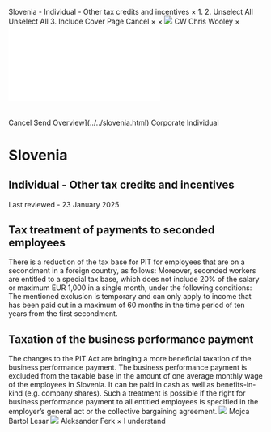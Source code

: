 Slovenia - Individual - Other tax credits and incentives
×
1.
2.
Unselect All
Unselect All
3.
Include Cover Page
Cancel
×
×
![](../../-/media/world-wide-tax-summaries/attachments/global---chris-wooley.ashx%3Frev=ac5e5f3223b34096b1afc2a6009c7320&revision=ac5e5f32-23b3-4096-b1af-c2a6009c7320&hash=859B7ADC84DC2CBEC9760E9E6EE7DE6D0A8BFCDF)
CW
Chris Wooley
×
![](other-tax-credits-and-incentives.html)
######
Cancel
Send
Overview](../../slovenia.html)
Corporate
Individual
# Slovenia
## Individual - Other tax credits and incentives
Last reviewed - 23 January 2025
## Tax treatment of payments to seconded employees
There is a reduction of the tax base for PIT for employees that are on a secondment in a foreign country, as follows:
Moreover, seconded workers are entitled to a special tax base, which does not include 20% of the salary or maximum EUR 1,000 in a single month, under the following conditions:
The mentioned exclusion is temporary and can only apply to income that has been paid out in a maximum of 60 months in the time period of ten years from the first secondment.
## Taxation of the business performance payment
The changes to the PIT Act are bringing a more beneficial taxation of the business performance payment. The business performance payment is excluded from the taxable base in the amount of one average monthly wage of the employees in Slovenia. It can be paid in cash as well as benefits-in-kind (e.g. company shares).
Such a treatment is possible if the right for business performance payment to all entitled employees is specified in the employer’s general act or the collective bargaining agreement.
![](../../-/media/world-wide-tax-summaries/sloveniamojca-bartol-lesarpicture1png20220114030920616.ashx%3Frev=26c1ae906c7548f38fc5d65d3a8e36cf&revision=26c1ae90-6c75-48f3-8fc5-d65d3a8e36cf&hash=CBCB932324761CA10A113370137E763E6D945392)
Mojca Bartol Lesar
![](../../-/media/world-wide-tax-summaries/sloveniaaleksander-ferkaferk--photojpg20210802040656673.ashx%3Frev=7f7c937a0ad1405eb78c98c637c37979&revision=7f7c937a-0ad1-405e-b78c-98c637c37979&hash=688AAA56E50DBEE9F920C25B4FAA75DE1230EBCA)
Aleksander Ferk
×
I understand